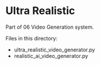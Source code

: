 # Ultra Realistic

Part of 06 Video Generation system.

Files in this directory:
- ultra_realistic_video_generator.py
- realistic_ai_video_generator.py
